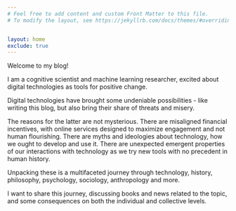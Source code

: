 ```yaml
---
# Feel free to add content and custom Front Matter to this file.
# To modify the layout, see https://jekyllrb.com/docs/themes/#overriding-theme-defaults


layout: home
exclude: true
---
```


Welcome to my blog!

I am a cognitive scientist and machine learning researcher, excited about digital technologies as tools for positive change.

Digital technologies have brought some undeniable possibilities - like writing this blog, but also bring their share of threats and misery.

The reasons for the latter are not mysterious. There are misaligned financial incentives, with online services designed to maximize engagement and not human flourishing. There are myths and ideologies about technology, how we ought to develop and use it. There are unexpected emergent properties of our interactions with technology as we try new tools with no precedent in human history.

Unpacking these is a multifaceted journey through technology, history, philosophy, psychology, sociology, anthropology and more.

I want to share this journey, discussing books and news related to the topic, and some consequences on both the individual and collective levels.



